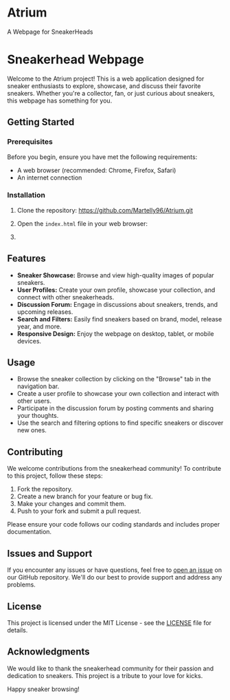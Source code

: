 # Atrium
A Webpage for SneakerHeads

# Sneakerhead Webpage

Welcome to the Atrium project! This is a web application designed for sneaker enthusiasts to explore, showcase, and discuss their favorite sneakers. Whether you're a collector, fan, or just curious about sneakers, this webpage has something for you.

## Getting Started

### Prerequisites

Before you begin, ensure you have met the following requirements:

- A web browser (recommended: Chrome, Firefox, Safari)
- An internet connection

### Installation

1. Clone the repository:
 https://github.com/Martelly96/Atrium.git


2. Open the `index.html` file in your web browser:

3. 
## Features

- **Sneaker Showcase:** Browse and view high-quality images of popular sneakers.
- **User Profiles:** Create your own profile, showcase your collection, and connect with other sneakerheads.
- **Discussion Forum:** Engage in discussions about sneakers, trends, and upcoming releases.
- **Search and Filters:** Easily find sneakers based on brand, model, release year, and more.
- **Responsive Design:** Enjoy the webpage on desktop, tablet, or mobile devices.

## Usage

- Browse the sneaker collection by clicking on the "Browse" tab in the navigation bar.
- Create a user profile to showcase your own collection and interact with other users.
- Participate in the discussion forum by posting comments and sharing your thoughts.
- Use the search and filtering options to find specific sneakers or discover new ones.

## Contributing

We welcome contributions from the sneakerhead community! To contribute to this project, follow these steps:

1. Fork the repository.
2. Create a new branch for your feature or bug fix.
3. Make your changes and commit them.
4. Push to your fork and submit a pull request.

Please ensure your code follows our coding standards and includes proper documentation.

## Issues and Support

If you encounter any issues or have questions, feel free to [open an issue](https://github.com/Martelly96/Atrium/issues) on our GitHub repository. We'll do our best to provide support and address any problems.

## License

This project is licensed under the MIT License - see the [LICENSE](LICENSE) file for details.

## Acknowledgments

We would like to thank the sneakerhead community for their passion and dedication to sneakers. This project is a tribute to your love for kicks.

Happy sneaker browsing!

